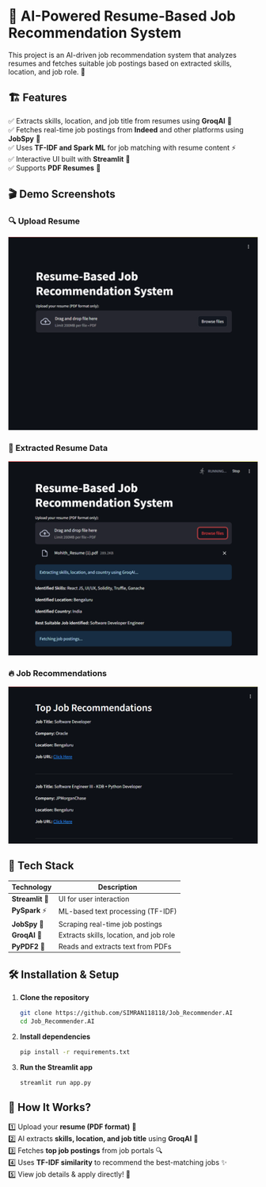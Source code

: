 # 🤖 AI-Powered Resume-Based Job Recommendation System

This project is an AI-driven job recommendation system that analyzes resumes and fetches suitable job postings based on extracted skills, location, and job role. 🚀

## 🏗️ Features

✅ Extracts skills, location, and job title from resumes using **GroqAI** 🤯  
✅ Fetches real-time job postings from **Indeed** and other platforms using **JobSpy** 🔎  
✅ Uses **TF-IDF and Spark ML** for job matching with resume content ⚡  
✅ Interactive UI built with **Streamlit** 🎨  
✅ Supports **PDF Resumes** 📄  

## 🎬 Demo Screenshots

### 🔍 Upload Resume
![Upload Resume](Snapshots/1.png)

### 📄 Extracted Resume Data
![Extracted Data](Snapshots/2.png)

### 🔥 Job Recommendations
![Job Recommendations](Snapshots/3.png)

## 🚀 Tech Stack

| Technology  | Description |
|-------------|------------|
| **Streamlit** 🎨 | UI for user interaction |
| **PySpark** ⚡ | ML-based text processing (TF-IDF) |
| **JobSpy** 🔎 | Scraping real-time job postings |
| **GroqAI** 🤖 | Extracts skills, location, and job role |
| **PyPDF2** 📄 | Reads and extracts text from PDFs |

## 🛠️ Installation & Setup

1. **Clone the repository**  
   ```bash
   git clone https://github.com/SIMRAN118118/Job_Recommender.AI
   cd Job_Recommender.AI
   ```

2. **Install dependencies**  
   ```bash
   pip install -r requirements.txt
   ```

3. **Run the Streamlit app**  
   ```bash
   streamlit run app.py
   ```

## 📌 How It Works?

1️⃣ Upload your **resume (PDF format)** 📄  
2️⃣ AI extracts **skills, location, and job title** using **GroqAI** 🤖  
3️⃣ Fetches **top job postings** from job portals 🔍  
4️⃣ Uses **TF-IDF similarity** to recommend the best-matching jobs ✨  
5️⃣ View job details & apply directly! 🚀  
